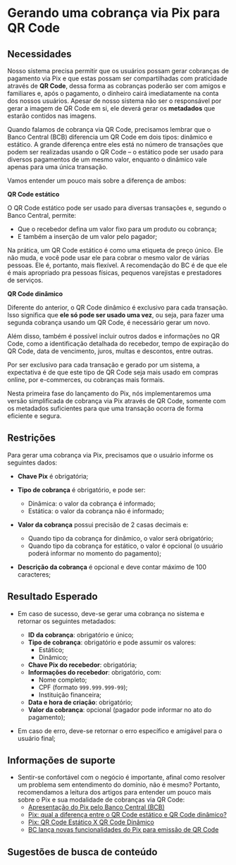 # Gerando uma cobrança via Pix para QR Code

## Necessidades

Nosso sistema precisa permitir que os usuários possam gerar cobranças de pagamento via Pix e que estas possam ser compartilhadas com praticidade através de **QR Code**, dessa forma as cobranças poderão ser com amigos e familiares e, após o pagamento, o dinheiro cairá imediatamente na conta dos nossos usuários. Apesar de nosso sistema não ser o responsável por gerar a imagem de QR Code em si, ele deverá gerar os **metadados** que estarão contidos nas imagens.

Quando falamos de cobrança via QR Code, precisamos lembrar que o Banco Central (BCB) diferencia um QR Code em dois tipos: dinâmico e estático. A grande diferença entre eles está no número de transações que podem ser realizadas usando o QR Code – o estático pode ser usado para diversos pagamentos de um mesmo valor, enquanto o dinâmico vale apenas para uma única transação.

Vamos entender um pouco mais sobre a diferença de ambos:

**QR Code estático**

O QR Code estático pode ser usado para diversas transações e, segundo o Banco Central, permite:

- Que o recebedor defina um valor fixo para um produto ou cobrança;
- E também a inserção de um valor pelo pagador;

Na prática, um QR Code estático é como uma etiqueta de preço único. Ele não muda, e você pode usar ele para cobrar o mesmo valor de várias pessoas. Ele é, portanto, mais flexível. A recomendação do BC é de que ele é mais apropriado pra pessoas físicas, pequenos varejistas e prestadores de serviços.

**QR Code dinâmico**

Diferente do anterior, o QR Code dinâmico é exclusivo para cada transação. Isso significa que **ele só pode ser usado uma vez**, ou seja, para fazer uma segunda cobrança usando um QR Code, é necessário gerar um novo.

Além disso, também é possível incluir outros dados e informações no QR Code, como a identificação detalhada do recebedor, tempo de expiração do QR Code, data de vencimento, juros, multas e descontos, entre outras.

Por ser exclusivo para cada transação e gerado por um sistema, a expectativa é de que este tipo de QR Code seja mais usado em compras online, por e-commerces, ou cobranças mais formais.

Nesta primeira fase do lançamento do Pix, nós implementaremos uma versão simplificada de cobrança via Pix através de QR Code, somente com os metadados suficientes para que uma transação ocorra de forma eficiente e segura.
   
## Restrições

Para gerar uma cobrança via Pix, precisamos que o usuário informe os seguintes dados:

- **Chave Pix** é obrigatória;
- **Tipo de cobrança** é obrigatório, e pode ser:
  - Dinâmica: o valor da cobrança é informado;
  - Estática: o valor da cobrança não é informado;

- **Valor da cobrança** possui precisão de 2 casas decimais e:
  - Quando tipo da cobrança for dinâmico, o valor será obrigatório;
  - Quando tipo da cobrança for estático, o valor é opcional (o usuário poderá informar no momento do pagamento);
  
- **Descrição da cobrança** é opcional e deve contar máximo de 100 caracteres;

## Resultado Esperado

- Em caso de sucesso, deve-se gerar uma cobrança no sistema e retornar os seguintes metadados:
  - **ID da cobrança**: obrigatório e único;
  - **Tipo de cobrança**: obrigatório e pode assumir os valores:
    - Estático;
    - Dinâmico;
  - **Chave Pix do recebedor**: obrigatória;
  - **Informações do recebedor**: obrigatório, com:
    - Nome completo;
    - CPF (formato `999.999.999-99`);
    - Instituição financeira;
  - **Data e hora de criação**: obrigatório;
  - **Valor da cobrança**: opcional (pagador pode informar no ato do pagamento);

- Em caso de erro, deve-se retornar o erro específico e amigável para o usuário final;

## Informações de suporte

- Sentir-se confortável com o negócio é importante, afinal como resolver um problema sem entendimento do domínio, não é mesmo? Portanto, recomendamos a leitura dos artigos para entender um pouco mais sobre o Pix e sua modalidade de cobranças via QR Code:
  - [Apresentação do Pix pelo Banco Central (BCB)](https://www.bcb.gov.br/conteudo/home-ptbr/TextosApresentacoes/Apresentacao_PIX.pdf)
  - [Pix: qual a diferença entre o QR Code estático e QR Code dinâmico?](https://blog.nubank.com.br/pix-qr-code-estatico-dinamico/)
  - [Pix: QR Code Estático X QR Code Dinâmico](https://blog.juno.com.br/pix-qr-code-estatico-x-qr-code-dinamico/)
  - [BC lança novas funcionalidades do Pix para emissão de QR Code](https://www.ecommercebrasil.com.br/noticias/bc-novas-funcionalidades-pix-qr-code/)

## Sugestões de busca de conteúdo